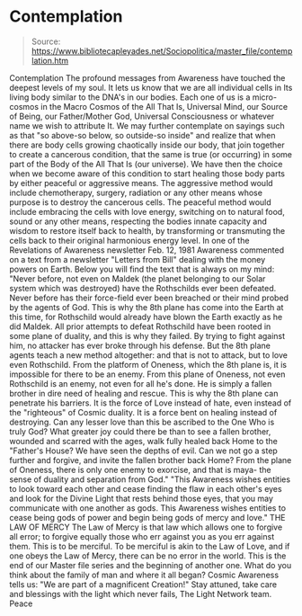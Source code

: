 # Contemplation

> Source: https://www.bibliotecapleyades.net/Sociopolitica/master_file/contemplation.htm

Contemplation
The profound messages from Awareness have touched the deepest levels of my soul. It lets us know that we are all individual cells in Its living body similar to the DNA's in our bodies. Each one of us is a micro-cosmos in the Macro Cosmos of the All That Is, Universal Mind, our Source of Being, our Father/Mother God, Universal Consciousness or whatever name we wish to attribute It.
We may further contemplate on sayings such as that "so above-so below, so outside-so inside" and realize that when there are body cells growing chaotically inside our body, that join together to create a cancerous condition, that the same is true (or occurring) in some part of the Body of the All That Is (our universe). We have then the choice when we become aware of this condition to start healing those body parts by either peaceful or aggressive means. The aggressive method would include chemotherapy, surgery, radiation or any other means whose purpose is to destroy the cancerous cells. The peaceful method would include embracing the cells with love energy, switching on to natural food, sound or any other means, respecting the bodies innate capacity and wisdom to restore itself back to health, by transforming or transmuting the cells back to their original harmonious energy level.
In one of the Revelations of Awareness newsletter Feb. 12, 1981 Awareness commented on a text from a newsletter "Letters from Bill" dealing with the money powers on Earth. Below you will find the text that is always on my mind:
"Never before, not even on Maldek (the planet belonging to our Solar system which was destroyed) have the Rothschilds ever been defeated. Never before has their force-field ever been breached or their mind probed by the agents of God. This is why the 8th plane has come into the Earth at this time, for Rothschild would already have blown the Earth exactly as he did Maldek.
All prior attempts to defeat Rothschild have been rooted in some plane of duality, and this is why they failed. By trying to fight against him, no attacker has ever broke through his defense. But the 8th plane agents teach a new method altogether: and that is not to attack, but to love even Rothschild. From the platform of Oneness, which the 8th plane is, it is impossible for there to be an enemy. From this plane of Oneness, not even Rothschild is an enemy, not even for all he's done. He is simply a fallen brother in dire need of healing and rescue. This is why the 8th plane can penetrate his barriers. It is the force of Love instead of hate, even instead of the "righteous" of Cosmic duality. It is a force bent on healing instead of destroying. Can any lesser love than this be ascribed to the One Who is truly God?
What greater joy could there be than to see a fallen brother, wounded and scarred with the ages, walk fully healed back Home to the "Father's House?
We have seen the depths of evil. Can we not go a step further and forgive, and invite the fallen brother back Home? From the plane of Oneness, there is only one enemy to exorcise, and that is maya- the sense of duality and separation from God."
"This Awareness wishes entities to look toward each other and cease finding the flaw in each other's eyes and look for the Divine Light that rests behind those eyes, that you may communicate with one another as gods. This Awareness wishes entities to cease being gods of power and begin being gods of mercy and love."
THE LAW OF MERCY
The Law of
Mercy is that law which allows one to forgive all error;
to forgive equally those who err against you as you err against them.
This is to be merciful.
To be merciful is akin to the Law of Love,
and if one obeys the Law of Mercy,
there can be no error in the world.
This is the end of our Master file series and the beginning of another one.
What do you think about the family of man and where it all began? Cosmic Awareness tells us: "We are part of a magnificent Creation!" Stay attuned, take care and blessings with the light which never fails,
The Light Network team.
Peace
